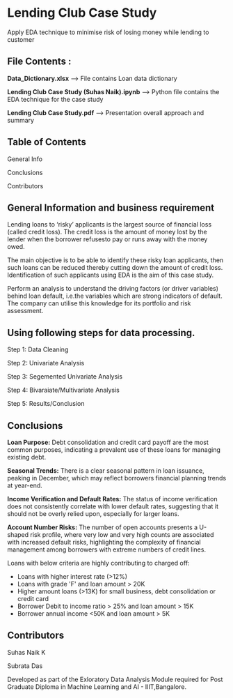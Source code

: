 # Lending Club Case Study
Apply EDA technique to minimise risk of losing money while lending to customer

## File Contents : 

**Data_Dictionary.xlsx**                         --> File contains Loan data dictionary 

**Lending Club Case Study (Suhas Naik).ipynb**   --> Python file contains the EDA technique for the case study

**Lending Club Case Study.pdf**                  --> Presentation overall approach and summary

## Table of Contents
General Info

Conclusions

Contributors

## General Information and business requirement 
Lending loans to ‘risky’ applicants is the largest source of financial loss (called credit loss). The credit loss is the amount of money lost by the lender when the borrower refusesto pay or runs away with the money owed.

The main objective is to be able to identify these risky loan applicants, then such loans can be reduced thereby cutting down the amount of credit loss. Identification of such applicants using EDA is the aim of this case study.

Perform an analysis to understand the driving factors (or driver variables) behind loan default, i.e.the variables which are strong indicators of default.
The company can utilise this knowledge for its portfolio and risk assessment.

## Using following steps for data processing.
Step 1: Data Cleaning

Step 2: Univariate Analysis

Step 3: Segemented Univariate Analysis

Step 4: Bivaraiate/Multivariate Analysis

Step 5: Results/Conclusion

## Conclusions

**Loan Purpose:** Debt consolidation and credit card payoff are the most common purposes, indicating a prevalent use of these loans for managing existing debt.

**Seasonal Trends:** There is a clear seasonal pattern in loan issuance, peaking in December, which may reflect borrowers financial planning trends at year-end.

**Income Verification and Default Rates:** The status of income verification does not consistently correlate with lower default rates, suggesting that it should not be overly relied upon, especially for larger loans.

**Account Number Risks:** The number of open accounts presents a U-shaped risk profile, where very low and very high counts are associated with increased default risks, highlighting the complexity of financial management among borrowers with extreme numbers of credit lines.


Loans with below criteria are highly contributing to charged off:
 * Loans with higher interest rate (>12%)
 * Loans with grade 'F' and loan amount > 20K
 * Higher amount loans (>13K) for small business, debt consolidation or credit card
 * Borrower Debit to income ratio > 25% and loan amount > 15K
 * Borrower annual income <50K and loan amount > 5K

## Contributors
Suhas Naik K

Subrata Das

Developed as part of the Exloratory Data Analysis Module required for Post Graduate Diploma in Machine Learning and AI - IIIT,Bangalore.
